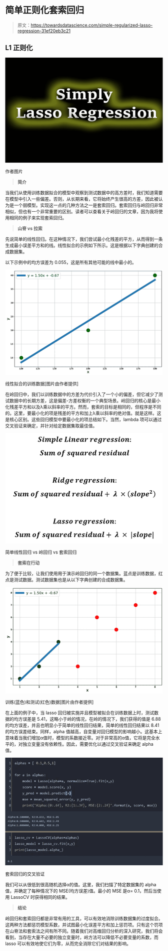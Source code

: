 # 简单正则化套索回归

> 原文：<https://towardsdatascience.com/simple-regularized-lasso-regression-31ef20eb3c21>

## L1 正则化

![](img/77226ad9209fadb633aefd32dbae07bc.png)

作者图片

> **简介**

当我们从使用训练数据拟合的模型中观察到测试数据中的高方差时，我们知道需要在模型中引入一些偏差。否则，从长期来看，它将始终产生很高的方差，因此被认为是一个弱模型。实现这一点的几种方法之一是套索回归。套索回归与岭回归非常相似，但也有一个非常重要的区别。读者可以查看关于岭回归的文章，因为我将使用相同的例子来实现套索回归。

[](/simple-regularized-linear-and-polynomial-regression-37d0d634ece3)  

> **山脊 vs 拉索**

先说简单的线性回归。在这种情况下，我们尝试最小化残差的平方，从而得到一条生成最小误差平方和的线。线性拟合的示例如下所示。这是根据以下字典创建的合成数据集。

以下示例中的均方误差为 0.055，这是所有其他可能的线中最小的。

![](img/68aa315486fa2fc2881fa3b0278eb7a7.png)

线性拟合的训练数据[图片由作者提供]

在岭回归中，我们以训练数据中的方差为代价引入了一个小的偏差，但它减少了测试数据中的长期方差，这是偏差-方差权衡的一个典型场景。岭回归的核心是最小化残差平方和以及λ乘以斜率的平方。然而，套索的目标是相同的，但程序是不同的。这里，要最小化的项是残差的平方和加上λ乘以斜率的绝对值。就是这样。这是核心区别。这些回归模型中要最小化的项总结如下。当然，lambda 项可以通过交叉验证来确定，并针对给定数据集取最佳值。

![](img/02465457892d367b69890af937446565.png)

简单线性回归 vs 岭回归 vs 套索回归

> **套索在行动**

为了便于比较，让我们使用用于演示岭回归的同一个数据集。蓝点是训练数据，红点是测试数据。测试数据集也是从以下字典创建的合成数据集。

![](img/1484154672571ccf2c3f7aa97884ae64.png)

训练(蓝色)和测试(红色)数据[图片由作者提供]

在上面的例子中，当 lasso 回归被实施并且模型被拟合在训练数据上时，测试数据的均方误差是 5.41，这略小于岭的情况，在岭的情况下，我们获得的值是 6.88 的均方误差，并且也明显小于简单的线性回归结果，简单的线性回归结果以 8.41 的均方误差结束。同样，alpha 值越高，自变量对回归模型的影响越小。这基本上意味着当我们增加α值时，模型的系数接近零。对于非常高的α值，它将是完全水平的，对独立变量没有依赖性。因此，需要优化以通过交叉验证来确定 alpha 值。

![](img/15e4c364cbec134f4a2b0bd9f2ddb1ab.png)

套索回归的交叉验证

我们可以从很低到很高随机选择α的值。这里，我们扫描了特定数据集的 alpha 值，并确定了每种情况下的 MSE(均方误差)值。最小的 MSE 是α= 0.1，然后当使用 LassoCV 时获得相同的结果。

> **结论**

岭回归和套索回归都是非常有用的工具，可以有效地消除训练数据集的过度拟合。这两种方法都惩罚模型系数，并试图最小化误差平方和加上惩罚项。只有这个罚项在山脊法和套索法之间有所不同。随着我们对高维回归分析的深入研究，我们将会看到，当存在大量不必要的独立变量时，岭方法可以降低不必要变量的系数，而 lasso 可以有效地使它们为零，从而完全消除它们对结果的影响。

[](https://mdsohel-mahmood.medium.com/membership) 